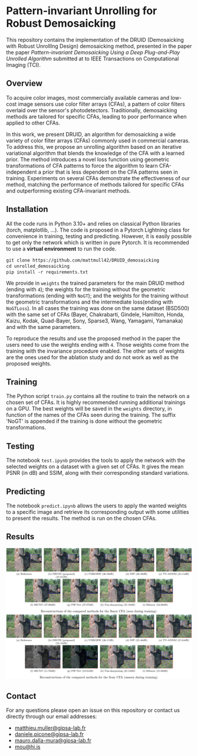 # Pattern-invariant Unrolling for Robust Demosaicking

This repository contains the implementation of the DRUID (Demosaicking with Robust UnrollIng Design) demosaicking method, presented in the paper the paper _Pattern-invariant Demosaicking Using a Deep Plug-and-Play Unrolled Algorithm_ submitted at to IEEE Transactions on Computational Imaging (TCI).

## Overview

To acquire color images, most commercially available cameras and low-cost image sensors use color filter arrays (CFAs), a pattern of color filters overlaid over the sensor's photodetectors.
Traditionally, demosaicking methods are tailored for specific CFAs, leading to poor performance when applied to other CFAs.

In this work, we present DRUID, an algorithm for demosaicking a wide variety of color filter arrays (CFAs) commonly used in commercial cameras.
To address this, we propose an unrolling algorithm based on an iterative variational algorithm that blends the knowledge of the CFA with a learned prior.
The method introduces a novel loss function using geometric transformations of CFA patterns to force the algorithm to learn CFA-independent a prior that is less dependent on the CFA patterns seen in training.
Experiments on several CFAs demonstrate the effectiveness of our method, matching the performance of methods tailored for specific CFAs and outperforming existing CFA-invariant methods.

## Installation

All the code runs in Python 3.10+ and relies on classical Python libraries (torch, matplotlib, ...).
The code is proposed in a Pytorch Lightning class for convenience in training, testing and predicting.
However, it is easily possible to get only the network which is written in pure Pytorch.
It is recommended to use a **virtual environment** to run the code.

```
git clone https://github.com/mattmull42/DRUID_demosaicking
cd unrolled_demosaicking
pip install -r requirements.txt
```

We provide in `weights` the trained parameters for the main DRUID method (ending with `4`); the weights for the training without the geometric transformations (ending with `NoGT`); and the weights for the training without the geometric transformations and the intermediate loss(ending with `NoGTLoss`).
In all cases the training was done on the same dataset (BSD500) with the same set of CFAs (Bayer, Chakrabarti, Gindele, Hamilton, Honda, Kaizu, Kodak, Quad-Bayer, Sony, Sparse3, Wang, Yamagami, Yamanaka) and with the same parameters.

To reproduce the results and use the proposed method in the paper the users need to use the weights ending with `4`.
Those weights come from the training with the invariance procedure enabled.
The other sets of weights are the ones used for the ablation study and do not work as well as the proposed weights.

## Training

The Python script `train.py` contains all the routine to train the network on a chosen set of CFAs.
It is highly recommended running additional trainings on a GPU. The best weights will be saved in the `weights` directory, in function of the names of the CFAs seen during the training. The suffix 'NoGT' is appended if the training is done without the geometric transformations.

## Testing

The notebook `test.ipynb` provides the tools to apply the network with the selected weights on a dataset with a given set of CFAs. It gives the mean PSNR (in dB) and SSIM, along with their corresponding standard variations.

## Predicting

The notebook `predict.ipynb` allows the users to apply the wanted weights to a specific image and retrieve its corresponding output with some utilities to present the results. The method is run on the chosen CFAs.

## Results

![](figs/results_bayer.png)
![](figs/results_sony.png)

## Contact

For any questions please open an issue on this repository or contact us directly through our email addresses:

- matthieu.muller@gipsa-lab.fr
- daniele.picone@gipsa-lab.fr
- mauro.dalla-mura@gipsa-lab.fr
- mou@hi.is
